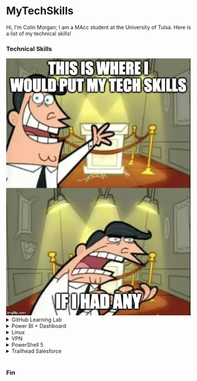 <h1> MyTechSkills </h1>
Hi, I'm Colin Morgan; I am a MAcc student at the University of Tulsa. Here is a list of my technical skills!

<h3> Technical Skills </h3>
<img src="39mr7s.jpg" alt="Meme">

<details><summary>GitHub Learning Lab</summary>
<br> 
Below are courses I have completed on lab.github.com/courses:
</br>
<h4> Courses </h4>
<ul>
  <li> First Day on GitHub </li>
  <li> First Week on Github </li>
  <li> Through these trainings, I learned how to create my own webpage on GitHub and make it viewable to the public. I also learned how to navigate the GitHub workflow which took a bit of practice. I worked on creating, reviewing, and accepting pull requests as well as managing and resolving merge conflicts. </li>
</ul>
through these trainings.....
<br>
</details>

<details><summary>Power BI + Dashboard</summary>
<br>
This is where I will put my skills learned in Power BI and the accompanying dashboard
<br>
<br>
</details>

<details><summary>Linux</summary>
<br>
[Insert skills here]
<br>
<br>
</details>

<details><summary>VPN</summary>
<br>
[Insert skills here]
<br>
<br>
</details>

<details><summary>PowerShell 5</summary>
<br>
[Insert skills here]
<br>
<br>
</details>

<details><summary>Trailhead Salesforce</summary>
<br>
[Insert skills here]
<br>
<br>
</details>

<br>
<h3> Fin </h3>
